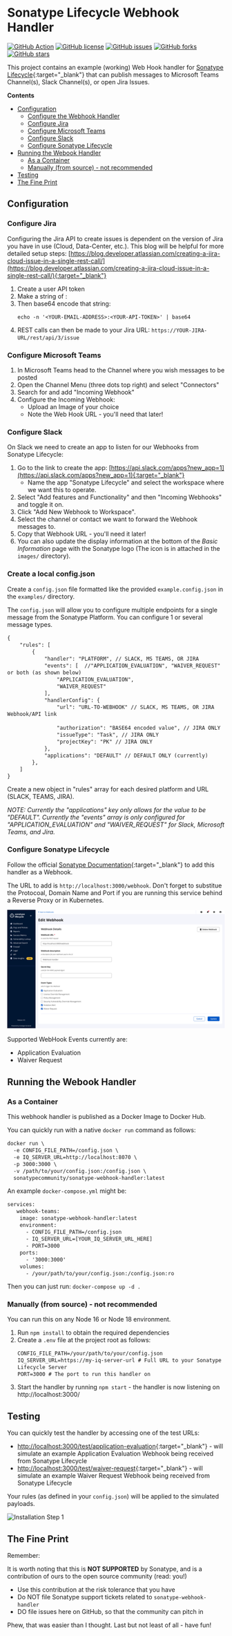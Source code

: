 # Sonatype Lifecycle Webhook Handler

[![GitHub Action](https://img.shields.io/github/actions/workflow/status/sonatype-nexus-community/sonatype-webhook-handler/build-test.yml?branch=main&logo=GitHub&logoColor=white "build")](https://github.com/sonatype-nexus-community/sonatype-webhook-handler/)
[![GitHub license](https://img.shields.io/github/license/sonatype-nexus-community/sonatype-webhook-handler)](https://github.com/sonatype-nexus-community/sonatype-webhook-handler/blob/main/LICENSE)
[![GitHub issues](https://img.shields.io/github/issues/sonatype-nexus-community/sonatype-webhook-handler)](https://github.com/sonatype-nexus-community/sonatype-webhook-handler/issues)
[![GitHub forks](https://img.shields.io/github/forks/sonatype-nexus-community/sonatype-webhook-handler)](https://github.com/sonatype-nexus-community/sonatype-webhook-handler/network)
[![GitHub stars](https://img.shields.io/github/stars/sonatype-nexus-community/sonatype-webhook-handler)](https://github.com/sonatype-nexus-community/sonatype-webhook-handler/stargazers)

This project contains an example (working) Web Hook handler for [Sonatype Lifecycle](https://www.sonatype.com/products/open-source-security-dependency-management){:target="_blank"} that can publish messages to Microsoft Teams Channel(s), Slack Channel(s), or open Jira Issues.

**Contents**

- [Configuration](#configuration)
  - [Configure the Webhook Handler](#configure-the-webhook-handler)
  - [Configure Jira](#configure-jira)
  - [Configure Microsoft Teams](#configure-microsoft-teams)
  - [Configure Slack](#configure-slack)
  - [Configure Sonatype Lifecycle](#configure-sonatype-lifecycle)
- [Running the Webook Handler](#running-the-webook-handler)
  - [As a Container](#as-a-container)
  - [Manually (from source) - not recommended](#manually-from-source---not-recommended)
- [Testing](#testing)
- [The Fine Print](#the-fine-print)


## Configuration

### Configure Jira

Configuring the Jira API to create issues is dependent on the version of Jira you have in use (Cloud, Data-Center, etc.). This blog will be helpful for more detailed setup steps: [https://blog.developer.atlassian.com/creating-a-jira-cloud-issue-in-a-single-rest-call/](https://blog.developer.atlassian.com/creating-a-jira-cloud-issue-in-a-single-rest-call/){:target="_blank"}

1. Create a user API token
2. Make a string of <YOUR-EMAIL-ADDRESS>:<YOUR-API-TOKEN>
3. Then base64 encode that string:
   ```
   echo -n '<YOUR-EMAIL-ADDRESS>:<YOUR-API-TOKEN>' | base64
   ```
4. REST calls can then be made to your Jira URL: `https://YOUR-JIRA-URL/rest/api/3/issue`


### Configure Microsoft Teams

1. In Microsoft Teams head to the Channel where you wish messages to be posted
2. Open the Channel Menu (three dots top right) and select "Connectors"
3. Search for and add "Incoming Webhook"
4. Configure the Incoming Webhook:
   - Upload an Image of your choice
   - Note the Web Hook URL - you'll need that later!

### Configure Slack

On Slack we need to create an app to listen for our Webhooks from Sonatype Lifecycle:  

1. Go to the link to create the app: [https://api.slack.com/apps?new_app=1](https://api.slack.com/apps?new_app=1){:target="_blank"}
    - Name the app "Sonatype Lifecycle" and select the workspace where we want this to operate.
2. Select "Add features and Functionality" and then "Incoming Webhooks" and toggle it on.
3. Click "Add New Webhook to Workspace".
5. Select the channel or contact we want to forward the Webhook messages to.
6. Copy that Webhook URL - you'll need it later!
7. You can also update the display information at the bottom of the *Basic Information* page with the Sonatype logo (The icon is in attached in the `images/` directory).


### Create a local config.json

Create a `config.json` file formatted like the provided `example.config.json` in the `examples/` directory.

The `config.json` will allow you to configure multiple endpoints for a single message from the Sonatype Platform. You can configure 1 or several message types.

```
{
    "rules": [
        {
            "handler": "PLATFORM", // SLACK, MS TEAMS, OR JIRA
            "events": [  //"APPLICATION_EVALUATION", "WAIVER_REQUEST" or both (as shown below)
                "APPLICATION_EVALUATION", 
                "WAIVER_REQUEST"
            ],
            "handlerConfig": {
                "url": "URL-TO-WEBHOOK" // SLACK, MS TEAMS, OR JIRA Webhook/API link

                "authorization": "BASE64 encoded value", // JIRA ONLY
                "issueType": "Task", // JIRA ONLY
                "projectKey": "PK" // JIRA ONLY
            },
            "applications": "DEFAULT" // DEFAULT ONLY (currently)
        },
    ]
}
```

Create a new object in "rules" array for each desired platform and URL (SLACK, TEAMS, JIRA).

*NOTE: Currently the "applications" key only allows for the value to be "DEFAULT". Currently the "events" array is only configured for "APPLICATION_EVALUATION" and "WAIVER_REQUEST" for Slack, Microsoft Teams, and Jira.*


### Configure Sonatype Lifecycle

Follow the official [Sonatype Documentation](https://help.sonatype.com/iqserver/automating/iq-server-webhooks){:target="_blank"} to add this handler as a Webhook. 

The URL to add is `http://localhost:3000/webhook`. Don't forget to substitue the Protocoal, Domain Name and Port if you are running this service behind a Reverse Proxy or in Kubernetes.

![Installation Step 1](./images/sonatype-iq-add-webhook.png)

Supported WebHook Events currently are:
- Application Evaluation
- Waiver Request


## Running the Webook Handler

### As a Container

This webhook handler is published as a Docker Image to Docker Hub.

You can quickly run with a native `docker run` command as follows:
```
docker run \
  -e CONFIG_FILE_PATH=/config.json \
  -e IQ_SERVER_URL=http://localhost:8070 \
  -p 3000:3000 \
  -v /path/to/your/config.json:/config.json \
  sonatypecommunity/sonatype-webhook-handler:latest
```

An example `docker-compose.yml` might be:

```
services:
   webhook-teams:
    image: sonatype-webhook-handler:latest
    environment:
      - CONFIG_FILE_PATH=/config.json
      - IQ_SERVER_URL=[YOUR_IQ_SERVER_URL_HERE]
      - PORT=3000
    ports:
      - '3000:3000'
    volumes: 
      - /your/path/to/your/config.json:/config.json:ro
```

Then you can just run: `docker-compose up -d .`


### Manually (from source) - not recommended

You can run this on any Node 16 or Node 18 environment. 

1. Run `npm install` to obtain the required dependencies
2. Create a `.env` file at the project root as follows:
   ```
   CONFIG_FILE_PATH=/your/path/to/your/config.json
   IQ_SERVER_URL=https://my-iq-server-url # Full URL to your Sonatype Lifecycle Server
   PORT=3000 # The port to run this handler on
   ```
4. Start the handler by running `npm start` - the handler is now listening on http://localhost:3000/

## Testing

You can quickly test the handler by accessing one of the test URLs:
- [http://localhost:3000/test/application-evaluation](http://localhost:3000/test/application-evaluation){:target="_blank"} - will simulate an example Application Evaluation Webhook being received from Sonatype Lifecycle
- [http://localhost:3000/test/waiver-request](http://localhost:3000/test/waiver-request){:target="_blank"} - will simulate an example Waiver Request Webhook being received from Sonatype Lifecycle

Your rules (as defined in your `config.json`) will be applied to the simulated payloads.

![Installation Step 1](./images/example-ms-teeams-message.png)

## The Fine Print

Remember:

It is worth noting that this is **NOT SUPPORTED** by Sonatype, and is a contribution of ours to the open source
community (read: you!)

* Use this contribution at the risk tolerance that you have
* Do NOT file Sonatype support tickets related to `sonatype-webhook-handler`
* DO file issues here on GitHub, so that the community can pitch in

Phew, that was easier than I thought. Last but not least of all - have fun!
